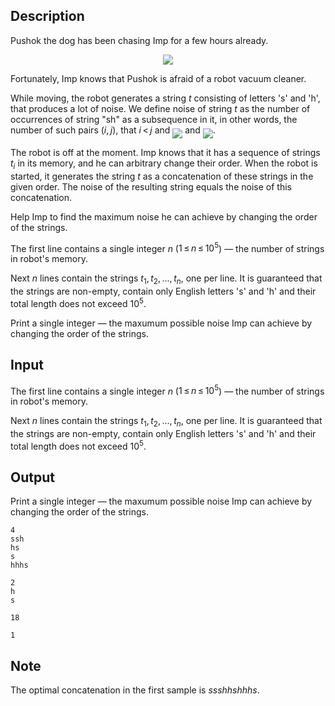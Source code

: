 ## Description

<div><p>Pushok the dog has been chasing Imp for a few hours already.</p><center> <img class="tex-graphics" src="file://DX3nTi5F.png" style="max-width: 100.0%;max-height: 100.0%;"> </center><p>Fortunately, Imp knows that Pushok is afraid of a robot vacuum cleaner. </p><p>While moving, the robot generates a string <span class="tex-span"><i>t</i></span> consisting of letters '<span class="tex-font-style-tt">s</span>' and '<span class="tex-font-style-tt">h</span>', that produces a lot of noise. We define <span class="tex-font-style-it">noise</span> of string <span class="tex-span"><i>t</i></span> as the number of occurrences of string "<span class="tex-font-style-tt">sh</span>" as a <span class="tex-font-style-bf">subsequence</span> in it, in other words, the number of such pairs <span class="tex-span">(<i>i</i>, <i>j</i>)</span>, that <span class="tex-span"><i>i</i> &lt; <i>j</i></span> and <img align="middle" class="tex-formula" src="file://QjOaAcv0.png" style="max-width: 100.0%;max-height: 100.0%;"> and <img align="middle" class="tex-formula" src="file://Qt8a43Ua.png" style="max-width: 100.0%;max-height: 100.0%;">. </p><p>The robot is off at the moment. Imp knows that it has a sequence of strings <span class="tex-span"><i>t</i><sub class="lower-index"><i>i</i></sub></span> in its memory, and he can arbitrary change their order. When the robot is started, it generates the string <span class="tex-span"><i>t</i></span> as a concatenation of these strings in the given order. The noise of the resulting string equals the noise of this concatenation.</p><p>Help Imp to find the maximum noise he can achieve by changing the order of the strings.</p></div><div class="input-specification"><p>The first line contains a single integer <span class="tex-span"><i>n</i></span> (<span class="tex-span">1 ≤ <i>n</i> ≤ 10<sup class="upper-index">5</sup></span>)&nbsp;— the number of strings in robot's memory.</p><p>Next <span class="tex-span"><i>n</i></span> lines contain the strings <span class="tex-span"><i>t</i><sub class="lower-index">1</sub>, <i>t</i><sub class="lower-index">2</sub>, ..., <i>t</i><sub class="lower-index"><i>n</i></sub></span>, one per line. It is guaranteed that the strings are non-empty, contain only English letters '<span class="tex-font-style-tt">s</span>' and '<span class="tex-font-style-tt">h</span>' and their total length does not exceed <span class="tex-span">10<sup class="upper-index">5</sup></span>.</p></div><div class="output-specification"><p>Print a single integer&nbsp;— the maxumum possible <span class="tex-font-style-it">noise</span> Imp can achieve by changing the order of the strings.</p></div>

## Input

<p>The first line contains a single integer <span class="tex-span"><i>n</i></span> (<span class="tex-span">1 ≤ <i>n</i> ≤ 10<sup class="upper-index">5</sup></span>)&nbsp;— the number of strings in robot's memory.</p><p>Next <span class="tex-span"><i>n</i></span> lines contain the strings <span class="tex-span"><i>t</i><sub class="lower-index">1</sub>, <i>t</i><sub class="lower-index">2</sub>, ..., <i>t</i><sub class="lower-index"><i>n</i></sub></span>, one per line. It is guaranteed that the strings are non-empty, contain only English letters '<span class="tex-font-style-tt">s</span>' and '<span class="tex-font-style-tt">h</span>' and their total length does not exceed <span class="tex-span">10<sup class="upper-index">5</sup></span>.</p>

## Output

<p>Print a single integer&nbsp;— the maxumum possible <span class="tex-font-style-it">noise</span> Imp can achieve by changing the order of the strings.</p>





```input1
4
ssh
hs
s
hhhs

```




```input2
2
h
s

```




```output1
18

```




```output2
1

```



## Note

<p>The optimal concatenation in the first sample is <span class="tex-span"><i>ssshhshhhs</i></span>.</p>
